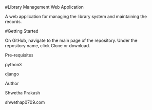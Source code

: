 #Library Management Web Application

A web application for managing the library system and maintaining the records.

#Getting Started

On GitHub, navigate to the main page of the repository. Under the repository name, click Clone or download.

Pre-requisites

python3

django

Author

Shwetha Prakash

shwethap0709.com